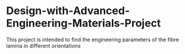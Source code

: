 # Design-with-Advanced-Engineering-Materials-Project
This project is intended to find the engineering parameters of the fibre lamina in different orientations

